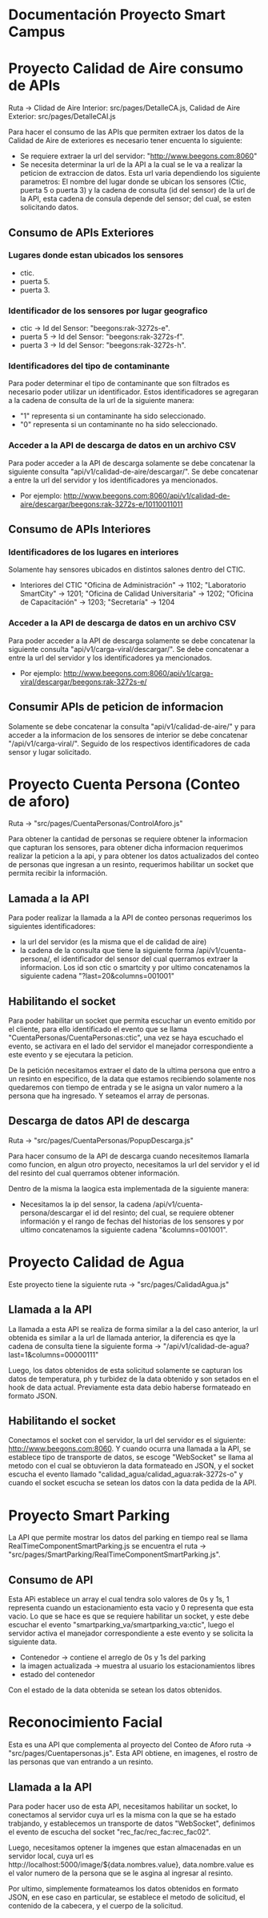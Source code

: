 # Documentación Proyecto Smart Campus

# Proyecto Calidad de Aire consumo de APIs

Ruta -> Clidad de Aire Interior: src/pages/DetalleCA.js, Calidad de Aire Exterior: src/pages/DetalleCAI.js

Para hacer el consumo de las APIs que permiten extraer los datos de la Calidad de Aire de exteriores es necesario tener encuenta lo siguiente:
- Se requiere extraer la url del servidor: "http://www.beegons.com:8060"
- Se necesita determinar la url de la API a la cual se le va a realizar la peticion de extraccion de datos. 
    Esta url varia dependiendo los siguiente parametros: El nombre del lugar donde se ubican los sensores (Ctic, puerta 5 o puerta 3) y la cadena de consulta (id del sensor) de la url de la API, esta cadena de consula depende del sensor; del cual, se esten solicitando datos.

## Consumo de APIs Exteriores
### Lugares donde estan ubicados los sensores
- ctic.
- puerta 5.
- puerta 3.

### Identificador de los sensores por lugar geografico
- ctic -> Id del Sensor: "beegons:rak-3272s-e".
- puerta 5 -> Id del Sensor: "beegons:rak-3272s-f".
- puerta 3 -> Id del Sensor: "beegons:rak-3272s-h".

### Identificadores del tipo de contaminante
Para poder determinar el tipo de contaminante que son filtrados es necesario poder utilizar un identificador.
Estos identificadores se agregaran a la cadena de consulta de la url de la siguiente manera:
- "1" representa si un contaminante ha sido seleccionado.
- "0" representa si un contaminante no ha sido seleccionado.

### Acceder a la API de descarga de datos en un archivo CSV
Para poder acceder a la API de descarga solamente se debe concatenar la siguiente consulta "api/v1/calidad-de-aire/descargar/".
Se debe concatenar a entre la url del servidor y los identificadores ya mencionados.
- Por ejemplo: http://www.beegons.com:8060/api/v1/calidad-de-aire/descargar/beegons:rak-3272s-e/10110011011

## Consumo de APIs Interiores
### Identificadores de los lugares en interiores
Solamente hay sensores ubicados en distintos salones dentro del CTIC.

- Interiores del CTIC
"Oficina de Administración" -> 1102;
"Laboratorio SmartCity" -> 1201;
"Oficina de Calidad Universitaria" -> 1202;
"Oficina de Capacitación" -> 1203;
"Secretaría" -> 1204

### Acceder a la API de descarga de datos en un archivo CSV
Para poder acceder a la API de descarga solamente se debe concatenar la siguiente consulta "api/v1/carga-viral/descargar/".
Se debe concatenar a entre la url del servidor y los identificadores ya mencionados.
- Por ejemplo: http://www.beegons.com:8060/api/v1/carga-viral/descargar/beegons:rak-3272s-e/


## Consumir APIs de peticion de informacion
Solamente se debe concatenar la consulta "api/v1/calidad-de-aire/" y para acceder a la informacion de los sensores de interior se debe concatenar "/api/v1/carga-viral/". Seguido de los respectivos identificadores de cada sensor y lugar solicitado.

# Proyecto Cuenta Persona (Conteo de aforo)
Ruta -> "src/pages/CuentaPersonas/ControlAforo.js"

Para obtener la cantidad de personas se requiere obtener la informacion que capturan los sensores, para obtener dicha informacion requerimos realizar la peticion a la api, y para obtener los datos actualizados del conteo de personas que ingresan a un resinto, requerimos habilitar un socket que permita recibir la información.

## Lamada a la API
Para poder realizar la llamada a la API de conteo personas requerimos los siguientes identificadores:
- la url del servidor (es la misma que el de calidad de aire)
- la cadena de la consulta que tiene la siguiente forma /api/v1/cuenta-persona/, el identificador del sensor del cual querramos extraer la informacion. Los id son ctic o smartcity y por ultimo concatenamos la siguiente cadena "?last=20&columns=001001"

## Habilitando el socket
Para poder habilitar un socket que permita escuchar un evento emitido por el cliente, para ello identificado el evento que se llama "CuentaPersonas/CuentaPersonas:ctic", una vez se haya escuchado el evento, se activara en el lado del servidor el manejador correspondiente a este evento y se ejecutara la peticion.

De la petición necesitamos extraer el dato de la ultima persona que entro a un resinto en especifico, de la data que estamos recibiendo solamente nos quedaremos con tiempo de entrada y se le asigna un valor numero a la persona que ha ingresado. Y seteamos el array de personas.

## Descarga de datos API de descarga  
Ruta -> "src/pages/CuentaPersonas/PopupDescarga.js"

Para hacer consumo de la API de descarga cuando necesitemos llamarla como funcion, en algun otro proyecto, necesitamos la url del servidor y el id del resinto del cual querramos obtener información.

Dentro de la misma la laogica esta implementada de la siguiente manera:
- Necesitamos la ip del sensor, la cadena /api/v1/cuenta-persona/descargar el id del resinto; del cual, se requiere obtener información y el rango de fechas del historias de los sensores y por ultimo concatenamos la siguiente cadena "&columns=001001".

# Proyecto Calidad de Agua
Este proyecto tiene la siguiente ruta -> "src/pages/CalidadAgua.js"

## Llamada a la API
La llamada a esta API se realiza de forma similar a la del caso anterior, la url obtenida es similar a la url de llamada anterior, la diferencia es qye la cadena de consulta tiene la siguiente forma -> "/api/v1/calidad-de-agua?last=1&columns=00000111"

Luego, los datos obtenidos de esta solicitud solamente se capturan los datos de temperatura, ph y turbidez de la data obtenido y son setados en el hook de data actual. Previamente esta data debio haberse formateado en formato JSON.

## Habilitando el socket
Conectamos el socket con el servidor, la url del servidor es el siguiente: http://www.beegons.com:8060.
Y cuando ocurra una llamada a la API, se establece tipo de transporte de datos, se escoge "WebSocket" se llama al metodo con el cual se obtuvieron la data formateado en JSON, y el socket escucha el evento llamado "calidad_agua/calidad_agua:rak-3272s-o" y cuando el socket escucha se setean los datos con la data pedida de la API.

# Proyecto Smart Parking
La API que permite mostrar los datos del parking en tiempo real se llama RealTimeComponentSmartParking.js se encuentra el ruta -> "src/pages/SmartParking/RealTimeComponentSmartParking.js". 
## Consumo de API
Esta APi establece un array el cual tendra solo valores de 0s y 1s, 1 representa cuando un estacionamiento esta vacio y 0 representa que esta vacio. Lo que se hace es que se requiere habilitar un socket, y este debe escuchar el evento "smartparking_va/smartparking_va:ctic", luego el servidor activa el manejador correspondiente a este evento y se solicita la siguiente data.
- Contenedor -> contiene el arreglo de 0s y 1s del parking
- la imagen actualizada -> muestra al usuario los estacionamientos libres
- estado del contenedor 

Con el estado de la data obtenida se setean los datos obtenidos.

# Reconocimiento Facial
Esta es una API que complementa al proyecto del Conteo de Aforo ruta -> "src/pages/Cuentapersonas.js". Esta API obtiene, en imagenes, el rostro de las personas que van entrando a un resinto.

## Llamada a la API
Para poder hacer uso de esta API, necesitamos habilitar un socket, lo conectamos al servidor cuya url es la misma con la que se ha estado trabjando, y establecemos un transporte de datos "WebSocket", definimos el evento de escucha del socket "rec_fac/rec_fac:rec_fac02".

Luego, necesitamos optener la imgenes que estan almacenadas en un servidor local, cuya url es http://localhost:5000/image/${data.nombres.value}, data.nombre.value es el valor numero de la persona que se le asgina al ingresar al resinto.

Por ultimo, simplemente formateamos los datos obtenidos en formato JSON, en ese caso en particular, se establece el metodo de solicitud, el contenido de la cabecera, y el cuerpo de la solicitud.










